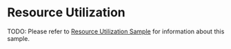 # Resource Utilization

TODO: Please refer to [Resource Utilization Sample](https://eng.ms/docs/experiences-devices/r9-sdk/docs/diagnostics/samples/resource-utilization-sample) for information about this sample.
